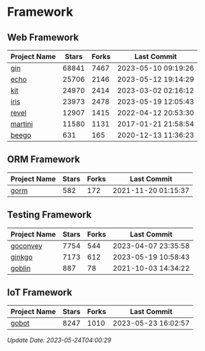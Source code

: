 # Framework

## Web Framework
| Project Name | Stars | Forks | Last Commit |
| ------------ | ----- | ----- | ----------- |
| [gin](https://github.com/gin-gonic/gin) | 68841 | 7467 | 2023-05-10 09:19:26 |
| [echo](https://github.com/labstack/echo) | 25706 | 2146 | 2023-05-12 19:14:29 |
| [kit](https://github.com/go-kit/kit) | 24970 | 2414 | 2023-03-02 02:16:12 |
| [iris](https://github.com/kataras/iris) | 23973 | 2478 | 2023-05-19 12:05:43 |
| [revel](https://github.com/revel/revel) | 12907 | 1415 | 2022-04-12 20:53:30 |
| [martini](https://github.com/go-martini/martini) | 11580 | 1131 | 2017-01-21 21:58:54 |
| [beego](https://github.com/astaxie/beego) | 631 | 165 | 2020-12-13 11:36:23 |

## ORM Framework
| Project Name | Stars | Forks | Last Commit |
| ------------ | ----- | ----- | ----------- |
| [gorm](https://github.com/jinzhu/gorm) | 582 | 172 | 2021-11-20 01:15:37 |

## Testing Framework
| Project Name | Stars | Forks | Last Commit |
| ------------ | ----- | ----- | ----------- |
| [goconvey](https://github.com/smartystreets/goconvey) | 7754 | 544 | 2023-04-07 23:35:58 |
| [ginkgo](https://github.com/onsi/ginkgo) | 7173 | 612 | 2023-05-19 10:58:43 |
| [goblin](https://github.com/franela/goblin) | 887 | 78 | 2021-10-03 14:34:22 |

## IoT Framework
| Project Name | Stars | Forks | Last Commit |
| ------------ | ----- | ----- | ----------- |
| [gobot](https://github.com/hybridgroup/gobot) | 8247 | 1010 | 2023-05-23 16:02:57 |

*Update Date: 2023-05-24T04:00:29*